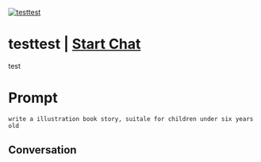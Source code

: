 
[![testtest](https://flow-prompt-covers.s3.us-west-1.amazonaws.com/icon/cute/cute_2.png)](https://gptcall.net/chat.html?data=%7B%22contact%22%3A%7B%22id%22%3A%22e8FcdyHXUDAf4FTpN6XHy%22%2C%22flow%22%3Atrue%7D%7D)
# testtest | [Start Chat](https://gptcall.net/chat.html?data=%7B%22contact%22%3A%7B%22id%22%3A%22e8FcdyHXUDAf4FTpN6XHy%22%2C%22flow%22%3Atrue%7D%7D)
test

# Prompt

```
write a illustration book story, suitale for children under six years old
```

## Conversation




